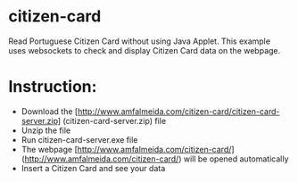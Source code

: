 # citizen-card

Read Portuguese Citizen Card without using Java Applet. This example uses websockets to check and display Citizen Card data on the webpage.

# Instruction:
+ Download the [http://www.amfalmeida.com/citizen-card/citizen-card-server.zip] (citizen-card-server.zip) file
+ Unzip the file 
+ Run citizen-card-server.exe file
+ The webpage [http://www.amfalmeida.com/citizen-card/] (http://www.amfalmeida.com/citizen-card/) will be opened automatically 
+ Insert a Citizen Card and see your data
